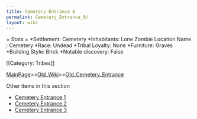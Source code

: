 ```yaml
---
title: Cemetery Entrance 0
permalink: Cemetery_Entrance_0/
layout: wiki
---
```

= Stats =
*Settlement: Cemetery 
*Inhabitants: Lone Zombie
Location Name : Cemetery 
*Race: Undead 
*Tribal Loyalty: None
*Furniture: Graves  
*Building Style: Brick 
*Notable discovery: False

[[Category: Tribes]]

[MainPage](/keeperrl_wiki/ "wikilink")>>[Old_Wiki](/keeperrl_wiki/Old_Wiki "wikilink")>>[Old_Cemetery_Entrance](/keeperrl_wiki/Old_Cemetery_Entrance "wikilink")

Other items in this section
-    [Cemetery Entrance 1](/keeperrl_wiki/Cemetery_Entrance_1 "wikilink")
-    [Cemetery Entrance 2](/keeperrl_wiki/Cemetery_Entrance_2 "wikilink")
-    [Cemetery Entrance 3](/keeperrl_wiki/Cemetery_Entrance_3 "wikilink")
